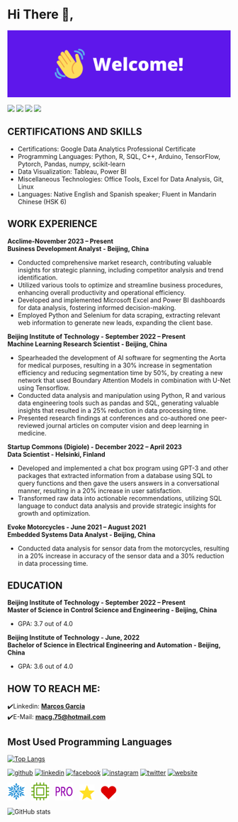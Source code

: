 # Hi There 👋,
![](https://github.com/Marcosgarcia75/Marcosgarcia75/blob/main/welcome1.png?raw=true)

<p><a href="https://www.twitter.com/#"><img src="https://img.shields.io/badge/twitter-%231DA1F2.svg?&style=for-the-badge&logo=twitter&logoColor=white" height=25></a> <a href="https://www.linkedin.com/in/#"><img src="https://img.shields.io/badge/linkedin-%230077B5.svg?&style=for-the-badge&logo=linkedin&logoColor=white" height=25></a> <a href="https://www.instagram.com/#"><img src="https://img.shields.io/badge/instagram-%23E4405F.svg?&style=for-the-badge&logo=instagram&logoColor=white" height=25></a> <a href="https://medium.com/#"><img src="https://img.shields.io/badge/medium-%2312100E.svg?&style=for-the-badge&logo=medium&logoColor=white" height=25></a></p>


## CERTIFICATIONS AND SKILLS
-	Certifications: Google Data Analytics Professional Certificate <br>
-	Programming Languages: Python, R, SQL, C++, Arduino, TensorFlow, Pytorch, Pandas, numpy, scikit-learn <br>
-	Data Visualization: Tableau, Power BI <br>
-	Miscellaneous Technologies: Office Tools, Excel for Data Analysis, Git, Linux <br>
-	Languages: Native English and Spanish speaker; Fluent in Mandarin Chinese (HSK 6) <br>


 ## WORK EXPERIENCE 
**Acclime-November 2023 – Present**<br>
**Business Development Analyst - Beijing, China**
-	Conducted comprehensive market research, contributing valuable insights for strategic planning, including competitor analysis and trend identification.<br>
-	Utilized various tools to optimize and streamline business procedures, enhancing overall productivity and operational efficiency.<br>
-	Developed and implemented Microsoft Excel and Power BI dashboards for data analysis, fostering informed decision-making.<br>
-	Employed Python and Selenium for data scraping, extracting relevant web information to generate new leads, expanding the client base.<br>

**Beijing Institute of Technology - September 2022 – Present**<br>
**Machine Learning Research Scientist - Beijing, China**
-	Spearheaded the development of AI software for segmenting the Aorta for medical purposes, resulting in a 30% increase in segmentation efficiency and reducing segmentation time by 50%, by creating a new network that used Boundary Attention Models in combination with U-Net using Tensorflow.<br>
-	Conducted data analysis and manipulation using Python, R and various data engineering tools such as pandas and SQL, generating valuable insights that resulted in a 25% reduction in data processing time.<br>
-	Presented research findings at conferences and co-authored one peer-reviewed journal articles on computer vision and deep learning in medicine.<br>

**Startup Commons (Digiole) - December 2022 – April 2023**<br>
**Data Scientist - Helsinki, Finland**
-	Developed and implemented a chat box program using GPT-3 and other packages that extracted information from a database using SQL to query functions and then gave the users answers in a conversational manner, resulting in a 20% increase in user satisfaction.<br>
-	Transformed raw data into actionable recommendations, utilizing SQL language to conduct data analysis and provide strategic insights for growth and optimization. <br>


**Evoke Motorcycles - June 2021 – August 2021**<br>
**Embedded Systems Data Analyst - Beijing, China**
-	Conducted data analysis for sensor data from the motorcycles, resulting in a 20% increase in accuracy of the sensor data and a 30% reduction in data processing time.<br>

 ## EDUCATION 
**Beijing Institute of Technology - September 2022 – Present**<br>
**Master of Science in Control Science and Engineering - Beijing, China**
-	GPA: 3.7 out of 4.0

  
**Beijing Institute of Technology - June, 2022**<br>
**Bachelor of Science in Electrical Engineering and Automation - Beijing, China**
-	GPA: 3.6 out of 4.0<br>

## HOW TO REACH ME:<br>
✔️Linkedin: **[Marcos Garcia ](https://www.linkedin.com/in/marcos-garcia-868985212)<br>**
✔️E-Mail: **macg.75@hotmail.com**

 ## Most Used Programming Languages
[![Top Langs](https://github-readme-stats.vercel.app/api/top-langs/?username=Marcosgarcia75)](https://github.com/anuraghazra/github-readme-stats)




[<img src='https://cdn.jsdelivr.net/npm/simple-icons@3.0.1/icons/github.svg' alt='github' height='40'>](https://github.com/Marcosgarcia75)  [<img src='https://cdn.jsdelivr.net/npm/simple-icons@3.0.1/icons/linkedin.svg' alt='linkedin' height='40'>](https://www.linkedin.com/in/https://www.linkedin.com/in/marcos-garcia-868985212//)  [<img src='https://cdn.jsdelivr.net/npm/simple-icons@3.0.1/icons/facebook.svg' alt='facebook' height='40'>](https://www.facebook.com/#)  [<img src='https://cdn.jsdelivr.net/npm/simple-icons@3.0.1/icons/instagram.svg' alt='instagram' height='40'>](https://www.instagram.com/#/)  [<img src='https://cdn.jsdelivr.net/npm/simple-icons@3.0.1/icons/twitter.svg' alt='twitter' height='40'>](https://twitter.com/#)  [<img src='https://cdn.jsdelivr.net/npm/simple-icons@3.0.1/icons/icloud.svg' alt='website' height='40'>](https://www.marcosgtech.com/)  

<a href='https://archiveprogram.github.com/'><img src='https://raw.githubusercontent.com/acervenky/animated-github-badges/master/assets/acbadge.gif' width='40' height='40'></a> <a href='https://docs.github.com/en/developers'><img src='https://raw.githubusercontent.com/acervenky/animated-github-badges/master/assets/devbadge.gif' width='40' height='40'></a> <a href='https://github.com/pricing'><img src='https://raw.githubusercontent.com/acervenky/animated-github-badges/master/assets/pro.gif' width='40' height='40'></a> <a href='https://stars.github.com/'><img src='https://raw.githubusercontent.com/acervenky/animated-github-badges/master/assets/starbadge.gif' width='35' height='35'></a> <a href='https://docs.github.com/en/github/supporting-the-open-source-community-with-github-sponsors'><img src='https://raw.githubusercontent.com/acervenky/animated-github-badges/master/assets/sponsorbadge.gif' width='35' height='35'></a> 



![GitHub stats](https://github-readme-stats.vercel.app/api?username=Marcosgarcia75&show_icons=true&count_private=true)  

